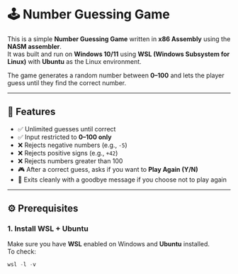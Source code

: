 # 🕹️ Number Guessing Game 

This is a simple **Number Guessing Game** written in **x86 Assembly** using the **NASM assembler**.  
It was built and run on **Windows 10/11** using **WSL (Windows Subsystem for Linux)** with **Ubuntu** as the Linux environment.  

The game generates a random number between **0–100** and lets the player guess until they find the correct number.  

---

## 📖 Features
- ✅ Unlimited guesses until correct
- ✅ Input restricted to **0–100 only**
- ❌ Rejects negative numbers (e.g., `-5`)
- ❌ Rejects positive signs (e.g., `+42`)
- ❌ Rejects numbers greater than 100
- 🎮 After a correct guess, asks if you want to **Play Again (Y/N)**
- 👋 Exits cleanly with a goodbye message if you choose not to play again

---

## ⚙️ Prerequisites

### 1. Install WSL + Ubuntu
Make sure you have **WSL** enabled on Windows and **Ubuntu** installed.  
To check:
```powershell
wsl -l -v

